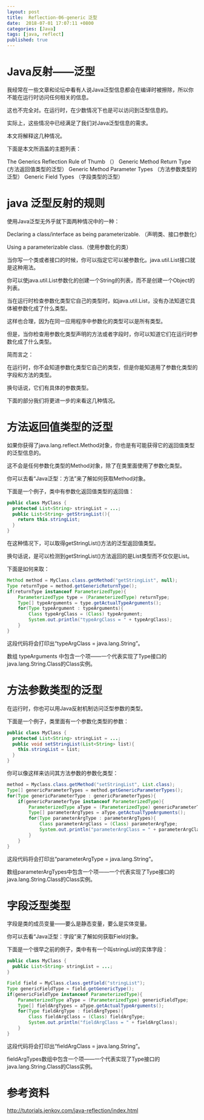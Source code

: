 ```yaml
---
layout: post
title:  Reflection-06-generic 泛型
date:  2018-07-01 17:07:11 +0800
categories: [Java]
tags: [java, reflect]
published: true
---
```


# Java反射——泛型

我经常在一些文章和论坛中看有人说Java泛型信息都会在编译时被擦除，所以你不能在运行时访问任何相关的信息。
 
这也不完全对。在运行时，在少数情况下也是可以访问到泛型信息的。
 
实际上，这些情况中已经满足了我们对Java泛型信息的需求。
 
本文将解释这几种情况。
 
下面是本文所涵盖的主题列表：

The Generics Reflection Rule of Thumb （）
Generic Method Return Type (方法返回值类型的泛型）
Generic Method Parameter Types （方法参数类型的泛型）
Generic Field Types （字段类型的泛型）

# java 泛型反射的规则

使用Java泛型无外乎就下面两种情况中的一种：

Declaring a class/interface as being parameterizable. （声明类、接口参数化）

Using a parameterizable class.（使用参数化的类）

当你写一个类或者接口的时候，你可以指定它可以被参数化。java.util.List接口就是这种用法。

你可以使java.util.List参数化的创建一个String的列表，而不是创建一个Object的列表。

当在运行时检查参数化类型它自己的类型时，如java.util.List，没有办法知道它具体被参数化成了什么类型。

这样也合理，因为在同一应用程序中参数化的类型可以是所有类型。

但是，当你检查用参数化类型声明的方法或者字段时，你可以知道它们在运行时参数化成了什么类型。

简而言之：

在运行时，你不会知道参数化类型它自己的类型，但是你能知道用了参数化类型的字段和方法的类型。

换句话说，它们有具体的参数类型。

下面的部分我们将更进一步的来看这几种情况。

# 方法返回值类型的泛型

如果你获得了java.lang.reflect.Method对象，你也是有可能获得它的返回值类型的泛型信息的。

这不会是任何参数化类型的Method对象，除了在类里面使用了参数化类型。

你可以去看“Java泛型：方法”来了解如何获取Method对象。

下面是一个例子，类中有参数化返回值类型的返回值：

```java
public class MyClass {
  protected List<String> stringList = ...;
  public List<String> getStringList(){
    return this.stringList;
  }
}
```

在这种情况下，可以取得getStringList()方法的泛型返回值类型。

换句话说，是可以检测到getStringList()方法返回的是List<String>类型而不仅仅是List。

下面是如何来取：

```java
Method method = MyClass.class.getMethod("getStringList", null);
Type returnType = method.getGenericReturnType();
if(returnType instanceof ParameterizedType){
    ParameterizedType type = (ParameterizedType) returnType;
    Type[] typeArguments = type.getActualTypeArguments();
    for(Type typeArgument : typeArguments){
        Class typeArgClass = (Class) typeArgument;
        System.out.println("typeArgClass = " + typeArgClass);
    }
}
```

这段代码将会打印出“typeArgClass = java.lang.String”。

数组 typeArguments 中包含一个项——一个代表实现了Type接口的java.lang.String.Class的Class实例。

# 方法参数类型的泛型

在运行时，你也可以用Java反射机制访问泛型参数的类型。

下面是一个例子，类里面有一个参数化类型的参数：

```java
public class MyClass {
  protected List<String> stringList = ...;
  public void setStringList(List<String> list){
    this.stringList = list;
  }
}
```

你可以像这样来访问其方法参数的参数化类型：

```java
method = Myclass.class.getMethod("setStringList", List.class);
Type[] genericParameterTypes = method.getGenericParameterTypes();
for(Type genericParameterType : genericParameterTypes){
    if(genericParameterType instanceof ParameterizedType){
        ParameterizedType aType = (ParameterizedType) genericParameterType;
        Type[] parameterArgTypes = aType.getActualTypeArguments();
        for(Type parameterArgType : parameterArgTypes){
            Class parameterArgClass = (Class) parameterArgType;
            System.out.println("parameterArgClass = " + parameterArgClass);
        }
    }
}
```

这段代码将会打印出“parameterArgType = java.lang.String”。
 
数组parameterArgTypes中包含一个项——一个代表实现了Type接口的java.lang.String.Class的Class实例。

# 字段泛型类型

字段是类的成员变量——要么是静态变量，要么是实体变量。

你可以去看“Java泛型：字段”来了解如何获取Field对象。

下面是一个很早之前的例子，类中有有一个叫stringList的实体字段：

```java
public class MyClass {
  public List<String> stringList = ...;
}

Field field = MyClass.class.getField("stringList");
Type genericFieldType = field.getGenericType();
if(genericFieldType instanceof ParameterizedType){
    ParameterizedType aType = (ParameterizedType) genericFieldType;
    Type[] fieldArgTypes = aType.getActualTypeArguments();
    for(Type fieldArgType : fieldArgTypes){
        Class fieldArgClass = (Class) fieldArgType;
        System.out.println("fieldArgClass = " + fieldArgClass);
    }
}
```

这段代码将会打印出“fieldArgClass = java.lang.String”。

fieldArgTypes数组中包含一个项——一个代表实现了Type接口的java.lang.String.Class的Class实例。
     
# 参考资料

http://tutorials.jenkov.com/java-reflection/index.html

